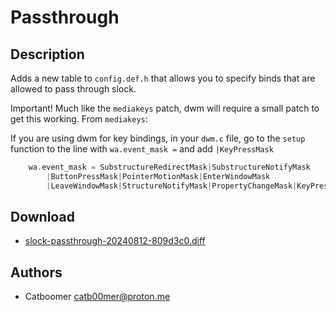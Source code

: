 Passthrough
===========

Description
-----------
Adds a new table to `config.def.h` that allows you to specify binds that are
allowed to pass through slock.

Important! Much like the `mediakeys` patch, dwm will require a small patch to
get this working. From `mediakeys`:

If you are using dwm for key bindings, in your `dwm.c` file, go to the
`setup` function to the line with `wa.event_mask =` and add `|KeyPressMask`

```c
	wa.event_mask = SubstructureRedirectMask|SubstructureNotifyMask
		|ButtonPressMask|PointerMotionMask|EnterWindowMask
		|LeaveWindowMask|StructureNotifyMask|PropertyChangeMask|KeyPressMask;
```


Download
--------
* [slock-passthrough-20240812-809d3c0.diff](slock-passthrough-20240812-809d3c0.diff)


Authors
-------
* Catboomer <catb00mer@proton.me>

